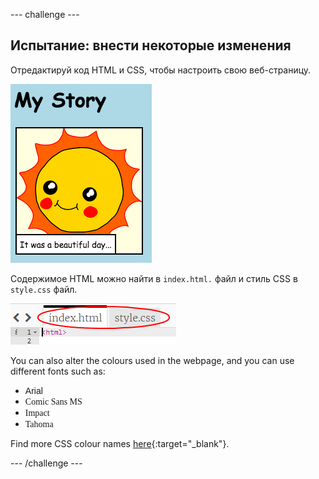 \--- challenge \---

## Испытание: внести некоторые изменения

Отредактируй код HTML и CSS, чтобы настроить свою веб-страницу.

![screenshot](images/story-changes.png)

Содержимое HTML можно найти в ` index.html. ` файл и стиль CSS в ` style.css ` файл.

![screenshot](images/story-files.png)

You can also alter the colours used in the webpage, and you can use different fonts such as:

+ <span style="font-family: Arial;">Arial</span>
+ <span style="font-family: Comic Sans MS;">Comic Sans MS</span>
+ <span style="font-family: Impact;">Impact</span>
+ <span style="font-family: Tahoma;">Tahoma</span>

Find more CSS colour names [here](http://jumpto.cc/colours){:target="_blank"}.

\--- /challenge \---